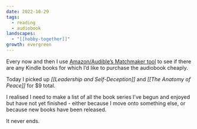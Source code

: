 ```yaml
---
date: 2022-10-29
tags:
  - reading
  - audiobook
landscapes:
  - "[[hobby-together]]"
growth: evergreen
---
```

Every now and then I use [Amazon/Audible’s Matchmaker tool](https://www.amazon.com.au/hz/audible/matchmaker) to see if there are any Kindle books for which I’d like to purchase the audiobook cheaply.

Today I picked up _[[Leadership and Self-Deception]]_ and _[[The Anatomy of Peace]]_ for $9 total.

I realised I need to make a list of all the book series I’ve begun and enjoyed but have not yet finished - either because I move onto something else, or because new books have been released.

It never ends.
